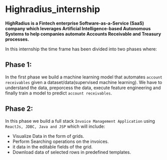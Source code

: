 # Highradius_internship

**HighRadius is a Fintech enterprise Software-as-a-Service (SaaS) company which leverages Artificial Intelligence-based Autonomous Systems to help companies automate Accounts Receivable and Treasury processes.**

In this internship the time frame has been divided into two phases where:
## Phase 1:
In the first phase we build a machine learning model that automates `account receivables` given a dataset/data(supervised machine learning). We have to understand the data, preporcess the data, execute feature engineering and finally train a model to predict `account receivables`.

## Phase 2:
In this phase we build a full stack `Invoice Management Application` using `ReactJs, JDBC, Java and JSP` which will include:
- Visualize Data in the form of grids.
- Perform Searching operations on the invoices.
- it data in the editable fields of the grid.
- Download data of selected rows in predefined templates.
